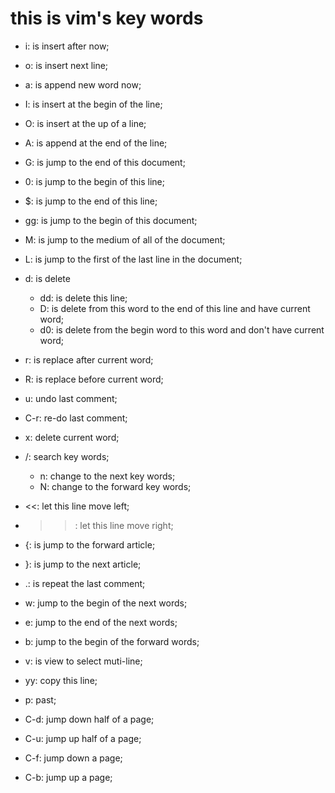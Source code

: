 # this is vim's key words

- i: is insert after now;
- o: is insert next line;
- a: is append new word now;
- I: is insert at the begin of the line;
- O: is insert at the up of a line;
- A: is append at the end of the line;

- G: is jump to the end of this document;
- 0: is jump to the begin of this line;
- $: is jump to the end of this line;
- gg: is jump to the begin of this document;
- M: is jump to the medium of all of the document;
- L: is jump to the first of the last line in the document;

- d: is delete 
    - dd: is delete this line;
    - D: is delete from this word to the end of this line and have current word;
    - d0: is delete from the begin word to this word and don't have current word;
- r: is replace after current word;
- R: is replace before current word;
- u: undo last comment;
- C-r: re-do last comment;
- x: delete current word;
- /: search key words;
    - n: change to the next key words;
    - N: change to the forward key words;
- <<: let this line move left;
- >>: let this line move right;
- {: is jump to the forward article;
- }: is jump to the next article;
- .: is repeat the last comment;
- w: jump to the begin of the next words;
- e: jump to the end of the next words;
- b: jump to the begin of the forward words;
- v: is view to select muti-line;
- yy: copy this line;
- p: past;
- C-d: jump down half of a page;
- C-u: jump up half of a page;
- C-f: jump down a page;
- C-b: jump up a page;
